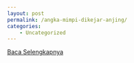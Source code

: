 ```yaml
---
layout: post
permalink: /angka-mimpi-dikejar-anjing/
categories:
    - Uncategorized
---
```


[Baca Selengkapnya](/01)